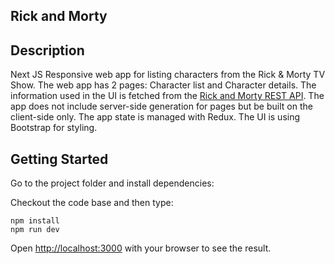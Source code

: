 ## Rick and Morty

## Description

Next JS Responsive web app for listing characters from the Rick & Morty TV Show.
The web app has 2 pages: Character list and Character details.
The information used in the UI is fetched from the [Rick and Morty REST API](https://rickandmortyapi.com/).
The app does not include server-side generation for pages but be built on the client-side only.
The app state is managed with Redux.
The UI is using Bootstrap for styling.

## Getting Started

Go to the project folder and install dependencies:

Checkout the code base and then type:

```
npm install
npm run dev
```

Open [http://localhost:3000](http://localhost:3000) with your browser to see the result.
